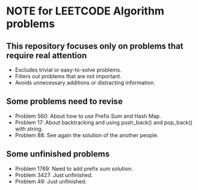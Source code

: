 # NOTE for LEETCODE Algorithm problems

## This repository focuses only on problems that require real attention

- Excludes trivial or easy-to-solve problems.
- Filters out problems that are not important.
- Avoids unnecessary additions or distracting information.

## Some problems need to revise

- Problem 560: About how to use Prefix Sum and Hash Map.
- Problem 17: About backtracking and using push_back() and pop_back() with string.
- Problem 88: See again the solution of the another people.

## Some unfinished problems

- Problem 1769: Need to add prefix sum solution.
- Problem 3427: Just unfinished.
- Problem 49: Just unfinished.
